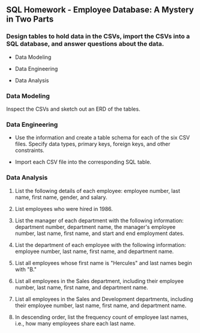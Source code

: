 ## SQL Homework - Employee Database: A Mystery in Two Parts

### Design tables to hold data in the CSVs, import the CSVs into a SQL database, and answer questions about the data.

  * Data Modeling

  * Data Engineering

  * Data Analysis

### Data Modeling

Inspect the CSVs and sketch out an ERD of the tables.


### Data Engineering

  * Use the information and create a table schema for each of the six CSV files. Specify data types, primary keys, foreign keys, and other constraints.

  * Import each CSV file into the corresponding SQL table.

### Data Analysis
1. List the following details of each employee: employee number, last name, first name, gender, and salary.

2. List employees who were hired in 1986.

3. List the manager of each department with the following information: department number, department name, the manager's employee number, last name, first name, and start and end employment dates.

4. List the department of each employee with the following information: employee number, last name, first name, and department name.

5. List all employees whose first name is "Hercules" and last names begin with "B."

6. List all employees in the Sales department, including their employee number, last name, first name, and department name.

7. List all employees in the Sales and Development departments, including their employee number, last name, first name, and department name.

8. In descending order, list the frequency count of employee last names, i.e., how many employees share each last name.
